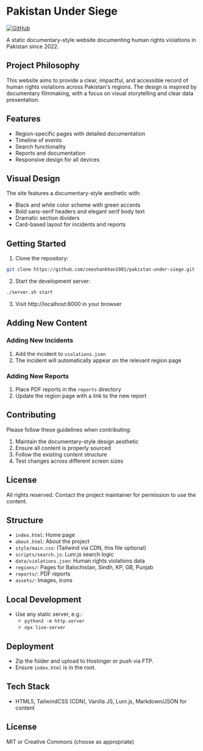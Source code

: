 # Pakistan Under Siege

[![GitHub](https://img.shields.io/badge/GitHub-zeeshankhan1981/pakistan--under--siege-blue.svg)](https://github.com/zeeshankhan1981/pakistan-under-siege)

A static documentary-style website documenting human rights violations in Pakistan since 2022.

## Project Philosophy

This website aims to provide a clear, impactful, and accessible record of human rights violations across Pakistan's regions. The design is inspired by documentary filmmaking, with a focus on visual storytelling and clear data presentation.

## Features

- Region-specific pages with detailed documentation
- Timeline of events
- Search functionality
- Reports and documentation
- Responsive design for all devices

## Visual Design

The site features a documentary-style aesthetic with:
- Black and white color scheme with green accents
- Bold sans-serif headers and elegant serif body text
- Dramatic section dividers
- Card-based layout for incidents and reports

## Getting Started

1. Clone the repository:
```bash
git clone https://github.com/zeeshankhan1981/pakistan-under-siege.git
```

2. Start the development server:
```bash
./server.sh start
```

3. Visit http://localhost:8000 in your browser

## Adding New Content

### Adding New Incidents
1. Add the incident to `violations.json`
2. The incident will automatically appear on the relevant region page

### Adding New Reports
1. Place PDF reports in the `reports` directory
2. Update the region page with a link to the new report

## Contributing

Please follow these guidelines when contributing:
1. Maintain the documentary-style design aesthetic
2. Ensure all content is properly sourced
3. Follow the existing content structure
4. Test changes across different screen sizes

## License

All rights reserved. Contact the project maintainer for permission to use the content.

## Structure

- `index.html`: Home page
- `about.html`: About the project
- `style/main.css`: (Tailwind via CDN, this file optional)
- `scripts/search.js`: Lunr.js search logic
- `data/violations.json`: Human rights violations data
- `regions/`: Pages for Balochistan, Sindh, KP, GB, Punjab
- `reports/`: PDF reports
- `assets/`: Images, icons

## Local Development

- Use any static server, e.g.:
  - `python3 -m http.server`
  - `npx live-server`

## Deployment

- Zip the folder and upload to Hostinger or push via FTP.
- Ensure `index.html` is in the root.

## Tech Stack

- HTML5, TailwindCSS (CDN), Vanilla JS, Lunr.js, Markdown/JSON for content

## License

MIT or Creative Commons (choose as appropriate)
